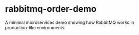 # rabbitmq-order-demo
A minimal microservices demo showing how RabbitMQ works in production-like environments
